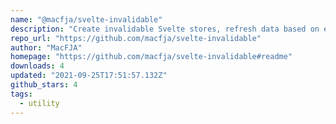 ```yaml
---
name: "@macfja/svelte-invalidable"
description: "Create invalidable Svelte stores, refresh data based on events."
repo_url: "https://github.com/macfja/svelte-invalidable"
author: "MacFJA"
homepage: "https://github.com/macfja/svelte-invalidable#readme"
downloads: 4
updated: "2021-09-25T17:51:57.132Z"
github_stars: 4
tags: 
  - utility
---
```


